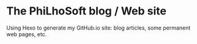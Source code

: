 # The PhiLhoSoft blog / Web site

Using Hexo to generate my GitHub.io site: blog articles, some permanent web pages, etc.

